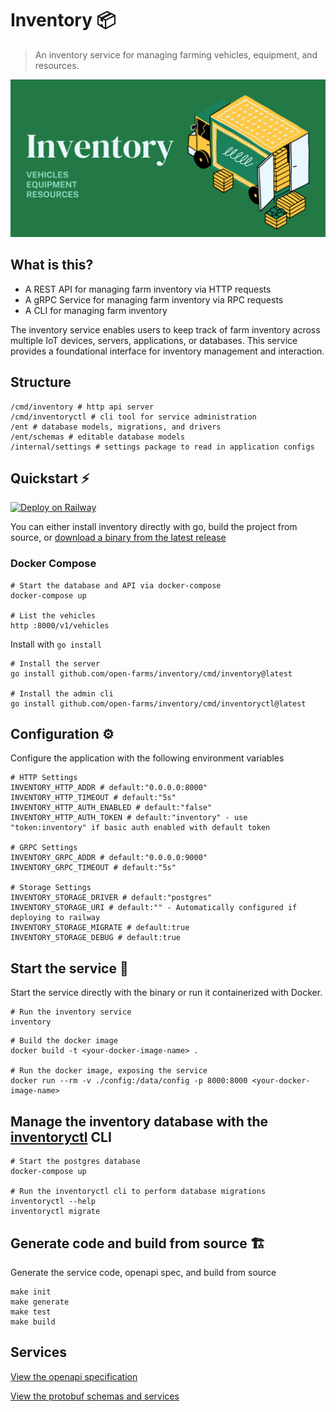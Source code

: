 # Inventory 📦

> An inventory service for managing farming vehicles, equipment, and resources.

![logo](./logo.png)

## What is this?

- A REST API for managing farm inventory via HTTP requests
- A gRPC Service for managing farm inventory via RPC requests
- A CLI for managing farm inventory

The inventory service enables users to keep track of farm inventory across multiple IoT devices, servers, applications, or databases. This service provides a foundational interface for inventory management and interaction.

## Structure

```shell
/cmd/inventory # http api server
/cmd/inventoryctl # cli tool for service administration
/ent # database models, migrations, and drivers
/ent/schemas # editable database models
/internal/settings # settings package to read in application configs
```

## Quickstart ⚡

[![Deploy on Railway](https://railway.app/button.svg)](https://railway.app/new/template?template=https%3A%2F%2Fgithub.com%2Fopen-farms%2Finventory&plugins=postgresql&envs=PORT%2CINVENTORY_STORAGE_MIGRATE%2CINVENTORY_STORAGE_DEBUG&optionalEnvs=INVENTORY_STORAGE_MIGRATE%2CINVENTORY_STORAGE_DEBUG&PORTDesc=Exposed+application+port&INVENTORY_STORAGE_MIGRATEDesc=Migrate+application+on+startup&INVENTORY_STORAGE_DEBUGDesc=Print+debug+logs+for+storage+interactions&PORTDefault=8000&referralCode=XwTg6R)

You can either install inventory directly with go, build the project from source, or [download a binary from the latest release](https://github.com/open-farms/inventory/releases)

### Docker Compose

```shell
# Start the database and API via docker-compose
docker-compose up

# List the vehicles
http :8000/v1/vehicles
```

Install with `go install`

```shell
# Install the server
go install github.com/open-farms/inventory/cmd/inventory@latest

# Install the admin cli
go install github.com/open-farms/inventory/cmd/inventoryctl@latest
```

## Configuration ⚙️

Configure the application with the following environment variables

```shell
# HTTP Settings
INVENTORY_HTTP_ADDR # default:"0.0.0.0:8000"
INVENTORY_HTTP_TIMEOUT # default:"5s"
INVENTORY_HTTP_AUTH_ENABLED # default:"false"
INVENTORY_HTTP_AUTH_TOKEN # default:"inventory" - use "token:inventory" if basic auth enabled with default token

# GRPC Settings
INVENTORY_GRPC_ADDR # default:"0.0.0.0:9000"
INVENTORY_GRPC_TIMEOUT # default:"5s"

# Storage Settings
INVENTORY_STORAGE_DRIVER # default:"postgres"
INVENTORY_STORAGE_URI # default:"" - Automatically configured if deploying to railway
INVENTORY_STORAGE_MIGRATE # default:true
INVENTORY_STORAGE_DEBUG # default:true
```

## Start the service 🏃

Start the service directly with the binary or run it containerized with Docker.

```shell
# Run the inventory service
inventory
```

```shell
# Build the docker image
docker build -t <your-docker-image-name> .

# Run the docker image, exposing the service
docker run --rm -v ./config:/data/config -p 8000:8000 <your-docker-image-name>
```

## Manage the inventory database with the [inventoryctl](./cmd/inventoryctl) CLI

```shell
# Start the postgres database
docker-compose up

# Run the inventoryctl cli to perform database migrations
inventoryctl --help
inventoryctl migrate
```

## Generate code and build from source 🏗️

Generate the service code, openapi spec, and build from source

```
make init
make generate
make test
make build
```

## Services

[View the openapi specification](./openapi.json)

[View the protobuf schemas and services](./ent/proto/entpb/entpb.proto)
